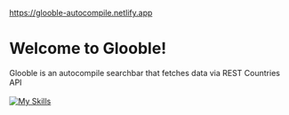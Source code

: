 https://glooble-autocompile.netlify.app

# Welcome to Glooble!

Glooble is an autocompile searchbar that fetches data via REST Countries API 
<br><br>
[![My Skills](https://skills.thijs.gg/icons?i=js,sass)](https://skills.thijs.gg)
